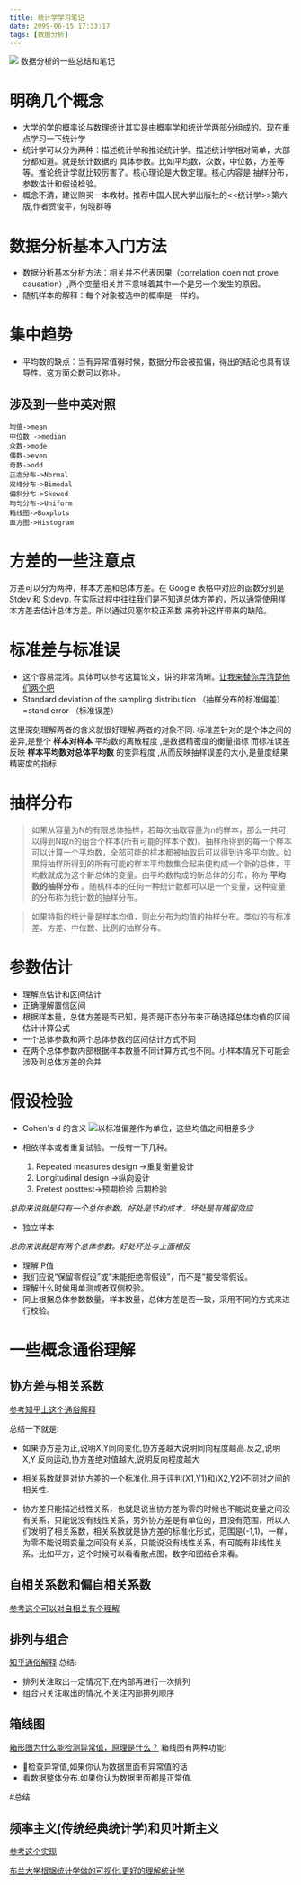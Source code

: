 ```yaml
---
title: 统计学学习笔记
date: 2099-06-15 17:33:17
tags: [数据分析]
---
```


![](/images/importrantData.jpg)
数据分析的一些总结和笔记<!--more -->

# 明确几个概念

- 大学的学的概率论与数理统计其实是由概率学和统计学两部分组成的。现在重点学习一下统计学
- 统计学可以分为两种：描述统计学和推论统计学。描述统计学相对简单，大部分都知道。就是统计数据的
具体参数。比如平均数，众数，中位数，方差等等。推论统计学就比较厉害了。核心理论是大数定理。核心内容是
抽样分布，参数估计和假设检验。
- 概念不清，建议购买一本教材。推荐中国人民大学出版社的<<统计学>>第六版,作者贾俊平，何晓群等


# 数据分析基本入门方法
- 数据分析基本分析方法：相关并不代表因果（correlation doen not prove causation）,两个变量相关并不意味着其中一个是另一个发生的原因。
- 随机样本的解释：每个对象被选中的概率是一样的。

# 集中趋势
- 平均数的缺点：当有异常值得时候，数据分布会被拉偏，得出的结论也具有误导性。这方面众数可以弥补。
## 涉及到一些中英对照
```
均值->mean
中位数 ->median
众数->mode
偶数->even
奇数->odd
正态分布->Normal
双峰分布->Bimodal
偏斜分布->Skewed
均匀分布->Uniform
箱线图->Boxplots
直方图->Histogram
```

# 方差的一些注意点
方差可以分为两种，样本方差和总体方差。在 Google 表格中对应的函数分别是 Stdev 和 Stdevp.
在实际过程中往往我们是不知道总体方差的，所以通常使用样本方差去估计总体方差。所以通过贝塞尔校正系数
来弥补这样带来的缺陷。

# 标准差与标准误
- 这个容易混淆。具体可以参考这篇论文，讲的非常清晰。[让我来替你弄清楚他们两个吧](http://blog.sciencenet.cn/upload/blog/file/2010/12/20101226211028645.pdf)
- Standard deviation of the sampling distribution （抽样分布的标准偏差）
=stand error （标准误差）

这里深刻理解两者的含义就很好理解.两者的对象不同.
标准差针对的是个体之间的差异,是整个 **样本对样本** 平均数的离散程度 ,是数据精密度的衡量指标
而标准误差反映 **样本平均数对总体平均数** 的变异程度 ,从而反映抽样误差的大小,是量度结果精密度的指标


# 抽样分布
>如果从容量为N的有限总体抽样，若每次抽取容量为n的样本，那么一共可以得到N取n的组合个样本(所有可能的样本个数)。抽样所得到的每一个样本可以计算一个平均数，全部可能的样本都被抽取后可以得到许多平均数。如果将抽样所得到的所有可能的样本平均数集合起来便构成一个新的总体，平均数就成为这个新总体的变量。由平均数构成的新总体的分布，称为 **平均数的抽样分布** 。随机样本的任何一种统计数都可以是一个变量，这种变量的分布称为统计数的抽样分布。

>如果特指的统计量是样本均值，则此分布为均值的抽样分布。类似的有标准差、方差、中位数、比例的抽样分布。



# 参数估计
- 理解点估计和区间估计
- 正确理解置信区间
- 根据样本量，总体方差是否已知，是否是正态分布来正确选择总体均值的区间估计计算公式
- 一个总体参数和两个总体参数的区间估计方式不同
- 在两个总体参数内部根据样本数量不同计算方式也不同。小样本情况下可能会涉及到总体方差的合并

# 假设检验
- Cohen's d 的含义
![以标准偏差作为单位，这些均值之间相差多少](/images/Cohen.png)

- 相依样本或者重复试验。一般有一下几种。
  1. Repeated measures design ->重复衡量设计  
  2. Longitudinal design ->纵向设计
  3. Pretest posttest->预期检验 后期检验

*总的来说就是只有一个总体参数，好处是节约成本，坏处是有残留效应*

- 独立样本

*总的来说就是有两个总体参数。好处坏处与上面相反*


- 理解 P值
- 我们应说“保留零假设”或“未能拒绝零假设”，而不是“接受零假设。
- 理解什么时候用单测或者双侧校验。
- 同上根据总体参数数量，样本数量，总体方差是否一致，采用不同的方式来进行校验。

# 一些概念通俗理解

## 协方差与相关系数

[参考知乎上这个通俗解释](https://www.zhihu.com/question/20852004)

总结一下就是:

- 如果协方差为正,说明X,Y同向变化,协方差越大说明同向程度越高.反之,说明X,Y 反向运动,协方差绝对值越大,说明反向程度越大

- 相关系数就是对协方差的一个标准化.用于评判(X1,Y1)和(X2,Y2)不同对之间的相关性.

- 协方差只能描述线性关系，也就是说当协方差为零的时候也不能说变量之间没有关系，只能说没有线性关系，另外协方差是有单位的，且没有范围，所以人们发明了相关系数，相关系数就是协方差的标准化形式，范围是(-1,1)，一样，为零不能说明变量之间没有关系，只能说没有线性关系，有可能有非线性关系，比如平方，这个时候可以看看散点图，数字和图结合来看。

## 自相关系数和偏自相关系数

[参考这个可以对自相关有个理解](https://zhuanlan.zhihu.com/p/26525852)


## 排列与组合
[知乎通俗解释](https://www.zhihu.com/question/26094736)
总结:
- 排列关注取出一定情况下,在内部再进行一次排列
- 组合只关注取出的情况,不关注内部排列顺序

## 箱线图
[箱形图为什么能检测异常值，原理是什么？](https://www.zhihu.com/question/36172806)
箱线图有两种功能:
- 检查异常值,如果你认为数据里面有异常值的话
- 看数据整体分布.如果你认为数据里面都是正常值.

#总结
## 频率主义(传统经典统计学)和贝叶斯主义
[参考这个实现](https://mp.weixin.qq.com/s?__biz=MzI4MTQ2NjU5NA==&mid=2247486822&idx=1&sn=02b4856b6f0fb6e0e10f4abcf1b5ec22&chksm=eba98eebdcde07fdb0bb461fb19f9f27482a01b201b1b5ecbc7f87860b2515c7f51ce933fb14&mpshare=1&scene=1&srcid=0425psSvTEvUpCvHJK81cJAi#rd)

[布兰大学根据统计学做的可视化,更好的理解统计学](http://students.brown.edu/seeing-theory/cn.html)
